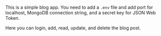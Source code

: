 This is a simple blog app. You need to add a `.env` file and add port for localhost, MongoDB connection string, and a secret key for JSON Web Token.

Here you can login, add, read, update, and delete the blog post.
